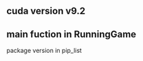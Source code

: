 cuda version v9.2
-------------------------------
main fuction in RunningGame
-------------------------------
package version in pip_list
